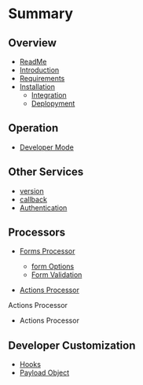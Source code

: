 # Summary

## Overview

* [ReadMe](README.md)
* [Introduction](introduction.md)
* [Requirements](requirements.md)
* [Installation](installation.md)
  * [Integration](installation/integration.md)
  * [Deplopyment](installation/delopyment.md)

## Operation

* [Developer Mode](developer-mode.md)

## Other Services

* [version](version.md)
* [callback](callback.md)
* [Authentication](/authentication.md)

## Processors

* [Forms Processor](/forms/forrmsoverview.md)

  * [form Options](/forms/form-options.md)
  * [Form Validation](https://www.gitbook.com/book/delfsengineering/fm-betterforms/edit#)

* [Actions Processor](/actions/actions_overview.md)

Actions Processor

* Actions Processor

## Developer Customization

* [Hooks](developer/hooks.md)
* [Payload Object](developer/payloadobject.md)



